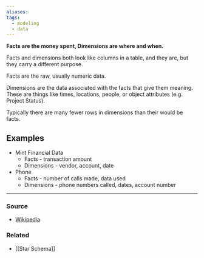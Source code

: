 ```yaml
---
aliases: 
tags:
  - modeling
  - data
---
```

**Facts are the money spent, Dimensions are where and when.**

Facts and dimensions both look like columns in a table, and they are, but they carry a different purpose. 

Facts are the raw, usually numeric data. 

Dimensions are the data associated with the facts that give them meaning. These are things like times, locations, people, or object attributes (e.g. Project Status).

Typically there are many fewer rows in dimensions than their would be facts. 

## Examples

- Mint Financial Data
    - Facts - transaction amount
    - Dimensions - vendor, account, date
- Phone
    - Facts - number of calls made, data used
    - Dimensions - phone numbers called, dates, account number

---



### Source
- [Wikipedia](https://en.wikipedia.org/wiki/Data_warehouse)

### Related
- [[Star Schema]]